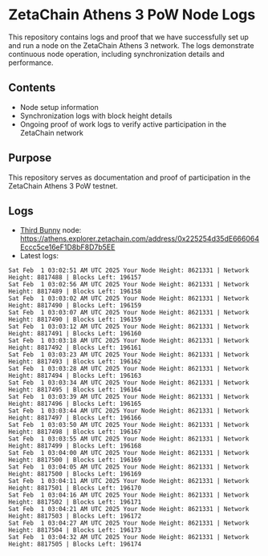 # ZetaChain Athens 3 PoW Node Logs
This repository contains logs and proof that we have successfully set up and run a node on the ZetaChain Athens 3 network. The logs demonstrate continuous node operation, including synchronization details and performance.

## Contents
- Node setup information
- Synchronization logs with block height details
- Ongoing proof of work logs to verify active participation in the ZetaChain network

## Purpose
This repository serves as documentation and proof of participation in the ZetaChain Athens 3 PoW testnet.

## Logs

- [Third Bunny](https://thirdbunny.xyz/) node: https://athens.explorer.zetachain.com/address/0x225254d35dE666064Eccc5ce16eF1D8bF8D7b5EE
- Latest logs:
```
Sat Feb  1 03:02:51 AM UTC 2025 Your Node Height: 8621331 | Network Height: 8817488 | Blocks Left: 196157
Sat Feb  1 03:02:56 AM UTC 2025 Your Node Height: 8621331 | Network Height: 8817489 | Blocks Left: 196158
Sat Feb  1 03:03:02 AM UTC 2025 Your Node Height: 8621331 | Network Height: 8817490 | Blocks Left: 196159
Sat Feb  1 03:03:07 AM UTC 2025 Your Node Height: 8621331 | Network Height: 8817490 | Blocks Left: 196159
Sat Feb  1 03:03:12 AM UTC 2025 Your Node Height: 8621331 | Network Height: 8817491 | Blocks Left: 196160
Sat Feb  1 03:03:18 AM UTC 2025 Your Node Height: 8621331 | Network Height: 8817492 | Blocks Left: 196161
Sat Feb  1 03:03:23 AM UTC 2025 Your Node Height: 8621331 | Network Height: 8817493 | Blocks Left: 196162
Sat Feb  1 03:03:28 AM UTC 2025 Your Node Height: 8621331 | Network Height: 8817494 | Blocks Left: 196163
Sat Feb  1 03:03:34 AM UTC 2025 Your Node Height: 8621331 | Network Height: 8817495 | Blocks Left: 196164
Sat Feb  1 03:03:39 AM UTC 2025 Your Node Height: 8621331 | Network Height: 8817496 | Blocks Left: 196165
Sat Feb  1 03:03:44 AM UTC 2025 Your Node Height: 8621331 | Network Height: 8817497 | Blocks Left: 196166
Sat Feb  1 03:03:50 AM UTC 2025 Your Node Height: 8621331 | Network Height: 8817498 | Blocks Left: 196167
Sat Feb  1 03:03:55 AM UTC 2025 Your Node Height: 8621331 | Network Height: 8817499 | Blocks Left: 196168
Sat Feb  1 03:04:00 AM UTC 2025 Your Node Height: 8621331 | Network Height: 8817500 | Blocks Left: 196169
Sat Feb  1 03:04:05 AM UTC 2025 Your Node Height: 8621331 | Network Height: 8817500 | Blocks Left: 196169
Sat Feb  1 03:04:11 AM UTC 2025 Your Node Height: 8621331 | Network Height: 8817501 | Blocks Left: 196170
Sat Feb  1 03:04:16 AM UTC 2025 Your Node Height: 8621331 | Network Height: 8817502 | Blocks Left: 196171
Sat Feb  1 03:04:21 AM UTC 2025 Your Node Height: 8621331 | Network Height: 8817503 | Blocks Left: 196172
Sat Feb  1 03:04:27 AM UTC 2025 Your Node Height: 8621331 | Network Height: 8817504 | Blocks Left: 196173
Sat Feb  1 03:04:32 AM UTC 2025 Your Node Height: 8621331 | Network Height: 8817505 | Blocks Left: 196174
```

